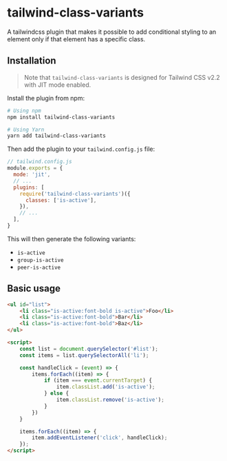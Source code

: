 # tailwind-class-variants

A tailwindcss plugin that makes it possible to add conditional styling to an element only if that element has a specific class.

## Installation

> Note that `tailwind-class-variants` is designed for Tailwind CSS v2.2 with JIT mode enabled.

Install the plugin from npm:

```sh
# Using npm
npm install tailwind-class-variants

# Using Yarn
yarn add tailwind-class-variants
```

Then add the plugin to your `tailwind.config.js` file:

```js
// tailwind.config.js
module.exports = {
  mode: 'jit',
  // ...
  plugins: [
    require('tailwind-class-variants')({
      classes: ['is-active'],
    }),
    // ...
  ],
}
```

This will then generate the following variants:

- `is-active`
- `group-is-active`
- `peer-is-active`

## Basic usage

```html
<ul id="list">
    <li class="is-active:font-bold is-active">Foo</li>
    <li class="is-active:font-bold">Bar</li>
    <li class="is-active:font-bold">Baz</li>
</ul>

<script>
    const list = document.querySelector('#list');
    const items = list.querySelectorAll('li');

    const handleClick = (event) => {
        items.forEach((item) => {
            if (item === event.currentTarget) {
                item.classList.add('is-active');
            } else {
                item.classList.remove('is-active');
            }
        })
    }

    items.forEach((item) => {
        item.addEventListener('click', handleClick);
    });
</script>
```
